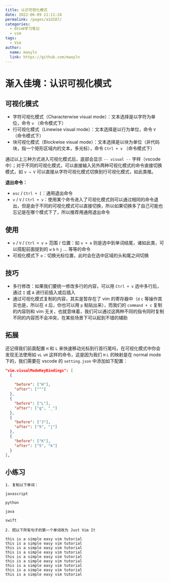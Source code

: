 ```yaml
---
title: 认识可视化模式
date: 2022-06-09 21:11:24
permalink: /pages/a1d187/
categories:
  - 《Vim》学习笔记
  - vim
tags:
  - Vim
author:
  name: maoyln
  link: https://github.com/maoyln
---
```


# 渐入佳境：认识可视化模式
## 可视化模式

  - 字符可视化模式（Characterwise visual mode）：文本选择是以字符为单位，命令 `v` （命令模式下）
  - 行可视化模式（Linewise visual mode）：文本选择是以行为单位，命令 `V` （命令模式下）
  - 块可视化模式（Blockwise visual mode）：文本选择是以块为单位（非代码块，指一个矩形区域内的文本，多光标），命令 `Ctrl + v` （命令模式下）

通过以上三种方式进入可视化模式后，底部会显示 `-- visual --` 字样（vscode中）；对于不同的可视化模式，可以直接输入另外两种可视化模式的命令直接切换模式，如 `v → V` 可以直接从字符可视化模式切换到行可视化模式，如此类推。

  **退出命令：**
  -  `esc` / `Ctrl + [`：通用退出命令
  - `v` / `V` / `Ctrl + v`：使用某个命令进入了可视化模式则可以通过相同的命令退出，但是由于不同的可视化模式可以直接切换，所以如果切换多了自己可能也忘记是在哪个模式下了，所以推荐用通用退出命令

## 使用

  - `v` / `V` / `Ctrl + v` + 范围 / 位置：如 `v + e` 则是选中到单词结尾，诸如此类，可以搭配前面提到的 `w` `b` `h` `j` ... 等等的命令
  - 可视化模式下 `o`：切换光标位置，此时会在选中区域的头和尾之间切换

## 技巧

  - 多行修改：如果我们要统一修改多行的内容，可以用 `Ctrl + v` 选中多行后，通过 `I` 或 `A` 进行前插入或后插入 
  - 通过可视化模式复制的内容，其实是暂存在了 vim 的寄存器中（`d` `c` 等操作其实也是，所以在 `d` 后，你也可以用 `p` 粘贴出来），而我们的 `command + c` 复制的内容则和 vim 无关，也就意味着，我们可以通过这两种不同的指令同时复制不同的内容而不会冲突，在某些场景下可以起到不错的辅助

## 拓展

  还记得我们前面配置 `H` 和 `L` 来快速移动光标到行首行尾吗，在可视化模式中你会发现无法使用如 `vL` `vH` 这样的命令，这是因为我们 `H` `L` 的映射是在 normal mode 下的，我们需要在 vscode 的  `setting.json` 中添加如下配置：

  ```json
  "vim.visualModeKeyBindings": [
    {
        
      "before": ["H"],
      "after": ["^"]
    },
    {
      "before": ["L"],
      "after": ["g", "_"]
    },
    {
      "before": ["J"],
      "after": ["5", "j"]
    },
    {
      "before": ["K"],
      "after": ["5", "k"]
    }
  ],
  ```
## 小练习

```
1. 复制以下单词：

javascript

python

java

swift

2. 把以下所有句子的第一个单词改为 Just Vim It

this is a simple easy vim tutorial
this is a simple easy vim tutorial
this is a simple easy vim tutorial
this is a simple easy vim tutorial
this is a simple easy vim tutorial
this is a simple easy vim tutorial
this is a simple easy vim tutorial
this is a simple easy vim tutorial
this is a simple easy vim tutorial

```